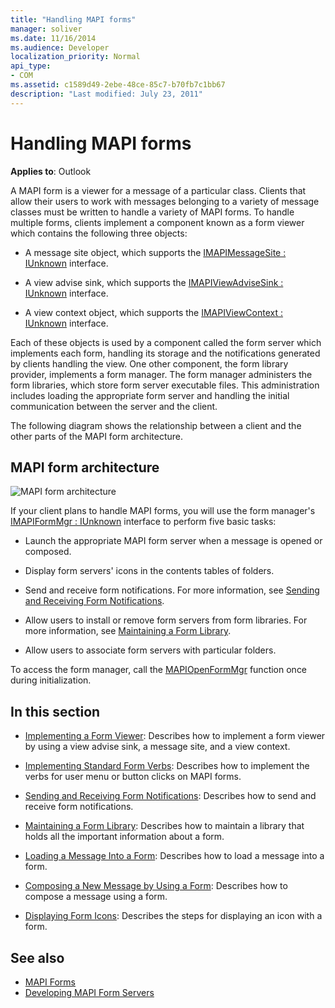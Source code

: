 ```yaml
---
title: "Handling MAPI forms"
manager: soliver
ms.date: 11/16/2014
ms.audience: Developer
localization_priority: Normal
api_type:
- COM
ms.assetid: c1589d49-2ebe-48ce-85c7-b70fb7c1bb67
description: "Last modified: July 23, 2011"
---
```


# Handling MAPI forms

**Applies to**: Outlook 
  
A MAPI form is a viewer for a message of a particular class. Clients that allow their users to work with messages belonging to a variety of message classes must be written to handle a variety of MAPI forms. To handle multiple forms, clients implement a component known as a form viewer which contains the following three objects:
  
- A message site object, which supports the [IMAPIMessageSite : IUnknown](imapimessagesiteiunknown.md) interface. 
    
- A view advise sink, which supports the [IMAPIViewAdviseSink : IUnknown](imapiviewadvisesinkiunknown.md) interface. 
    
- A view context object, which supports the [IMAPIViewContext : IUnknown](imapiviewcontextiunknown.md) interface. 
    
Each of these objects is used by a component called the form server which implements each form, handling its storage and the notifications generated by clients handling the view. One other component, the form library provider, implements a form manager. The form manager administers the form libraries, which store form server executable files. This administration includes loading the appropriate form server and handling the initial communication between the server and the client.
  
The following diagram shows the relationship between a client and the other parts of the MAPI form architecture.
  
## MAPI form architecture
  
![MAPI form architecture](media/forms01.gif)
  
If your client plans to handle MAPI forms, you will use the form manager's [IMAPIFormMgr : IUnknown](imapiformmgriunknown.md) interface to perform five basic tasks: 
  
- Launch the appropriate MAPI form server when a message is opened or composed.
    
- Display form servers' icons in the contents tables of folders.
    
- Send and receive form notifications. For more information, see [Sending and Receiving Form Notifications](sending-and-receiving-form-notifications.md).
    
- Allow users to install or remove form servers from form libraries. For more information, see [Maintaining a Form Library](maintaining-a-form-library.md).
    
- Allow users to associate form servers with particular folders.
    
To access the form manager, call the [MAPIOpenFormMgr](mapiopenformmgr.md) function once during initialization. 
  
## In this section

- [Implementing a Form Viewer](implementing-a-form-viewer.md): Describes how to implement a form viewer by using a view advise sink, a message site, and a view context.
    
- [Implementing Standard Form Verbs](implementing-standard-form-verbs.md): Describes how to implement the verbs for user menu or button clicks on MAPI forms.
    
- [Sending and Receiving Form Notifications](sending-and-receiving-form-notifications.md): Describes how to send and receive form notifications.
    
- [Maintaining a Form Library](maintaining-a-form-library.md): Describes how to maintain a library that holds all the important information about a form.
    
- [Loading a Message Into a Form](loading-a-message-into-a-form.md): Describes how to load a message into a form.
    
- [Composing a New Message by Using a Form](composing-a-new-message-by-using-a-form.md): Describes how to compose a message using a form.
    
- [Displaying Form Icons](displaying-form-icons.md): Describes the steps for displaying an icon with a form.
    
## See also

- [MAPI Forms](mapi-forms.md)
- [Developing MAPI Form Servers](developing-mapi-form-servers.md)

